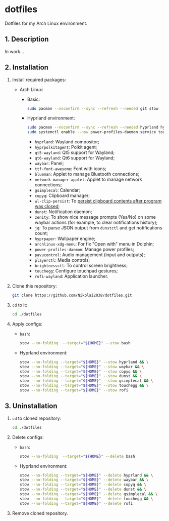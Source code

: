 # dotfiles

Dotfiles for my Arch Linux environment.

## 1. Description

In work...

## 2. Installation

1. Install required packages:

    - Arch Linux:

        - Basic:

            ```sh
            sudo pacman --noconfirm --sync --refresh --needed git stow
            ```

        - Hyprland environment:

            ```sh
            sudo pacman --noconfirm --sync --refresh --needed hyprland hyprpolkitagent qt5-wayland qt6-wayland waybar ttf-font-awesome blueman network-manager-applet gsimplecal copyq wl-clip-persist dunst zenity jq hyprpaper archlinux-xdg-menu power-profiles-daemon pavucontrol playerctl brightnessctl touchegg rofi-wayland && \
            sudo systemctl enable --now power-profiles-daemon.service touchegg.service
            ```

            - `hyprland`: Wayland compositor;
            - `hyprpolkitagent`: Polkit agent;
            - `qt5-wayland`: Qt5 support for Wayland;
            - `qt6-wayland`: Qt6 support for Wayland;
            - `waybar`: Panel;
            - `ttf-font-awesome`: Font with icons;
            - `blueman`: Applet to manage Bluetooth connections;
            - `network-manager-applet`: Applet to manage network connections;
            - `gsimplecal`: Calendar;
            - `copyq`: Clipboard manager;
            - `wl-clip-persist`: To [persist clipboard contents after program was closed](https://wiki.hyprland.org/Useful-Utilities/Clipboard-Managers/);
            - `dunst`: Notification daemon;
            - `zenity`: To show nice message prompts (Yes/No) on some waybar actions (for example, to clear notifications history);
            - `jq`: To parse JSON output from `dunstctl` and get notifications count;
            - `hyprpaper`: Wallpaper engine;
            - `archlinux-xdg-menu`: For fix "Open with" menu in Dolphin;
            - `power-profiles-daemon`: Manage power profiles;
            - `pavucontrol`: Audio management (input and outputs);
            - `playerctl`: Media controls;
            - `brightnessctl`: To control screen brightness;
            - `touchegg`: Configure touchpad gestures;
            - `rofi-wayland`: Application launcher.

2. Clone this repository:

    ```sh
    git clone https://github.com/Nikolai2038/dotfiles.git
    ```

3. `cd` to it:

    ```sh
    cd ./dotfiles
    ```

4. Apply configs:

    - `bash`:

        ```sh
        stow --no-folding  --target="${HOME}" --stow bash
        ```

    - Hyprland environment:

        ```sh
        stow --no-folding --target="${HOME}" --stow hyprland && \
        stow --no-folding --target="${HOME}" --stow waybar && \
        stow --no-folding --target="${HOME}" --stow copyq && \
        stow --no-folding --target="${HOME}" --stow dunst && \
        stow --no-folding --target="${HOME}" --stow gsimplecal && \
        stow --no-folding --target="${HOME}" --stow touchegg && \
        stow --no-folding --target="${HOME}" --stow rofi
        ```

## 3. Uninstallation

1. `cd` to cloned repository:

    ```sh
    cd ./dotfiles
    ```

2. Delete configs:

    - `bash`:

        ```sh
        stow --no-folding  --target="${HOME}" --delete bash
        ```

    - Hyprland environment:

        ```sh
        stow --no-folding --target="${HOME}" --delete hyprland && \
        stow --no-folding --target="${HOME}" --delete waybar && \
        stow --no-folding --target="${HOME}" --delete copyq && \
        stow --no-folding --target="${HOME}" --delete dunst && \
        stow --no-folding --target="${HOME}" --delete gsimplecal && \
        stow --no-folding --target="${HOME}" --delete touchegg && \
        stow --no-folding --target="${HOME}" --delete rofi

3. Remove cloned repository.

